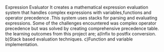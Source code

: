 Expression Evaluator
It creates a mathematical expression evaluation system that handles complex expressions with variables,functions and operator precedence .This system uses stacks for parsing and evaluating expressions.
Some of the challenges encountered was complex operator precedence but was solved by creating comprehensive precedence table.
the learning outcomes from this project are;
a)Infix to postfix conversion.
b)Stack based evaluation techniques.
c)Function and variable implementation.
